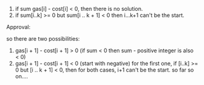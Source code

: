 1. if sum gas[i] - cost[i] < 0, then there is no solution.
2. if sum[i..k] >= 0 but sum[i .. k + 1] < 0 then i...k+1 can't be the start.

Approval:

 so there are two possibilities:
1. gas[i + 1] - cost[i + 1] > 0 (if sum < 0 then sum - positive integer is also < 0)
2. gas[i + 1] - cost[i + 1] < 0 (start with negative)
for the first one, if [i..k] >= 0 but [i .. k + 1] < 0, then for both cases, i+1 can't be the start. so far so on....